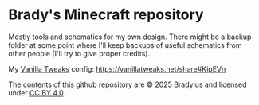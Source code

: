 # Brady's Minecraft repository

Mostly tools and schematics for my own design. There might be a backup folder at some point where I'll keep backups of useful schematics from other people (I'll try to give proper credits).

My [Vanilla Tweaks](https://vanillatweaks.net/) config: https://vanillatweaks.net/share#KipEVn

The contents of this github repository are © 2025 Bradylus and licensed under <a href="https://creativecommons.org/licenses/by/4.0/">CC BY 4.0</a>.
